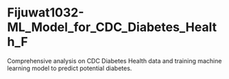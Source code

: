 # Fijuwat1032-ML_Model_for_CDC_Diabetes_Health_F
Comprehensive analysis on CDC Diabetes Health data and training machine learning model to predict potential diabetes.
